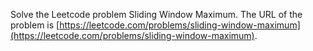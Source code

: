 Solve the Leetcode problem Sliding Window Maximum.
The URL of the problem is [https://leetcode.com/problems/sliding-window-maximum](https://leetcode.com/problems/sliding-window-maximum).
